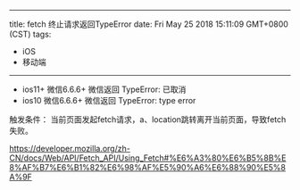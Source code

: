 
---
title: fetch 终止请求返回TypeError
date: Fri May 25 2018 15:11:09 GMT+0800 (CST)
tags:
 - iOS
 - 移动端
---

- ios11+ 微信6.6.6+
微信返回 TypeError: 已取消 
- ios10 微信6.6.6+
微信返回 TypeError: type error 

触发条件：
当前页面发起fetch请求，a、location跳转离开当前页面，导致fetch失败。

https://developer.mozilla.org/zh-CN/docs/Web/API/Fetch_API/Using_Fetch#%E6%A3%80%E6%B5%8B%E8%AF%B7%E6%B1%82%E6%98%AF%E5%90%A6%E6%88%90%E5%8A%9F